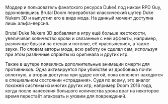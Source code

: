 Моддер и пользователь фанатского ресурса Duke4 под ником RPD Guy, вдохновившись Brutal Doom переработал классический шутер Duke Nukem 3D и выпустил его в виде мода. На данный момент доступна лишь альфа-версия.

Brutal Duke Nukem 3D добавляет в игру ещё больше жестокости, увеличивая количество крови и связанные с ней эффекты, например, различные брызги на стенах и потолке, её «распыление», а также звуки. По словам авторы мода, всю работу он сделал сам, используя при этом различные спрайты из оригинала и других игр.

Также в шутере появились дополнительные анимации смерти для противников. Одна активируется при убийстве из дробовика почти вплотную, а вторая доступна при ударе ногой, пока оппонент находится в специальном состоянии «страдания». Судя по всему, это аналог похожей системы из многих других игр, например Doom 2016 года, когда после нанесения большого количества урона враг на некоторое время перестаёт атаковать и уязвим для повреждений.